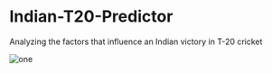 # Indian-T20-Predictor
Analyzing the factors that influence an Indian victory in T-20 cricket 

![one](https://user-images.githubusercontent.com/17532089/44306358-fe553980-a341-11e8-913d-e9deb3b8c839.jpg)
